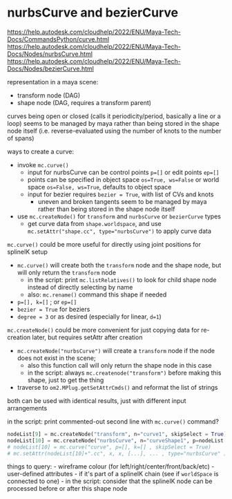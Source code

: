 # nurbsCurve and bezierCurve

https://help.autodesk.com/cloudhelp/2022/ENU/Maya-Tech-Docs/CommandsPython/curve.html
https://help.autodesk.com/cloudhelp/2022/ENU/Maya-Tech-Docs/Nodes/nurbsCurve.html
https://help.autodesk.com/cloudhelp/2022/ENU/Maya-Tech-Docs/Nodes/bezierCurve.html

representation in a maya scene:
- transform node (DAG)
- shape node (DAG, requires a transform parent)

curves being open or closed (calls it periodicity/period, basically a line or a loop) seems to be managed by maya rather than being stored in the shape node itself (i.e. reverse-evaluated using the number of knots to the number of spans)

ways to create a curve:
- invoke `mc.curve()`
	- input for nurbsCurve can be control points `p=[]` or edit points `ep=[]`
	- points can be specified in object space `os=True, ws=False` or world space `os=False, ws=True`, defaults to object space
	- input for bezier requires `bezier = True`, with list of CVs and knots
		- uneven and broken tangents seem to be managed by maya rather than being stored in the shape node itself
- use `mc.createNode()` for `transform` and `nurbsCurve` or `bezierCurve` types
	- get curve data from `shape.worldspace`, and use `mc.setAttr("shape.cc", type="nurbsCurve")` to apply curve data

`mc.curve()` could be more useful for directly using joint positions for splineIK setup
- `mc.curve()` will create both the `transform` node and the shape node, but will only return the `transform` node
	- in the script: print `mc.listRelatives()` to look for child shape node instead of directly selecting by name
	- also: `mc.rename()` command this shape if needed
- `p=[], k=[]` ; or `ep=[]`
- `bezier = True` for beziers
- `degree = 3` or as desired (especially for linear, `d=1`)

`mc.createNode()` could be more convenient for just copying data for re-creation later, but requires setAttr after creation
- `mc.createNode("nurbsCurve")` will create a `transform` node if the node does not exist in the scene;
	- also this function call will only return the shape node in this case
	- in the script: always `mc.createnode("transform")` before making this shape, just to get the thing
- traverse to `om2.MPlug.getSetAttrCmds()` and reformat the list of strings

both can be used with identical results, just with different input arrangements

in the script: print commented-out second line with `mc.curve()` command?
```py
nodeList[9] = mc.createNode("transform", n="curve1", skipSelect = True)
nodeList[10] = mc.createNode("nurbsCurve", n="curveShape1", p=nodeList[9] , skipSelect = True)
# nodeList[10] = mc.curve("curve", p=[], k=[] , skipSelect = True)
# mc.setAttr(nodeList[10]+".cc", x, x, [...], ... , type="nurbsCurve" )
```



things to query:
	- wireframe colour (for left/right/center/front/back/etc)
	- user-defined attributes
	- if it's part of a splineIK chain (see if `worldSpace` is connected to one)
		- in the script: consider that the splineIK node can be processed before or after this shape node
	